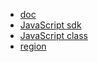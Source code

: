 - [doc](https://docs.aws.amazon.com/ko_kr/index.html)
- [JavaScript sdk](https://docs.aws.amazon.com/ko_kr/sdk-for-javascript/index.html)
- [JavaScript class](https://docs.aws.amazon.com/AWSJavaScriptSDK/latest/)
- [region](https://docs.aws.amazon.com/ko_kr/general/latest/gr/rande.html)